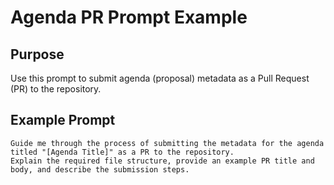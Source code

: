 # Agenda PR Prompt Example

## Purpose
Use this prompt to submit agenda (proposal) metadata as a Pull Request (PR) to the repository.

## Example Prompt
```
Guide me through the process of submitting the metadata for the agenda titled "[Agenda Title]" as a PR to the repository.
Explain the required file structure, provide an example PR title and body, and describe the submission steps.
```
